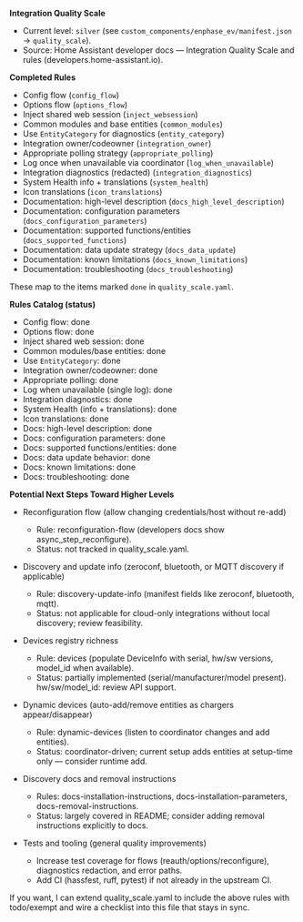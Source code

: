 **Integration Quality Scale**

- Current level: `silver` (see `custom_components/enphase_ev/manifest.json` → `quality_scale`).
- Source: Home Assistant developer docs — Integration Quality Scale and rules (developers.home-assistant.io).

**Completed Rules**
- Config flow (`config_flow`)
- Options flow (`options_flow`)
- Inject shared web session (`inject_websession`)
- Common modules and base entities (`common_modules`)
- Use `EntityCategory` for diagnostics (`entity_category`)
- Integration owner/codeowner (`integration_owner`)
- Appropriate polling strategy (`appropriate_polling`)
- Log once when unavailable via coordinator (`log_when_unavailable`)
- Integration diagnostics (redacted) (`integration_diagnostics`)
- System Health info + translations (`system_health`)
- Icon translations (`icon_translations`)
- Documentation: high-level description (`docs_high_level_description`)
- Documentation: configuration parameters (`docs_configuration_parameters`)
- Documentation: supported functions/entities (`docs_supported_functions`)
- Documentation: data update strategy (`docs_data_update`)
- Documentation: known limitations (`docs_known_limitations`)
- Documentation: troubleshooting (`docs_troubleshooting`)

These map to the items marked `done` in `quality_scale.yaml`.

**Rules Catalog (status)**
- Config flow: done
- Options flow: done
- Inject shared web session: done
- Common modules/base entities: done
- Use `EntityCategory`: done
- Integration owner/codeowner: done
- Appropriate polling: done
- Log when unavailable (single log): done
- Integration diagnostics: done
- System Health (info + translations): done
- Icon translations: done
- Docs: high-level description: done
- Docs: configuration parameters: done
- Docs: supported functions/entities: done
- Docs: data update behavior: done
- Docs: known limitations: done
- Docs: troubleshooting: done

**Potential Next Steps Toward Higher Levels**
- Reconfiguration flow (allow changing credentials/host without re-add)
  - Rule: reconfiguration-flow (developers docs show async_step_reconfigure).
  - Status: not tracked in quality_scale.yaml.

- Discovery and update info (zeroconf, bluetooth, or MQTT discovery if applicable)
  - Rule: discovery-update-info (manifest fields like zeroconf, bluetooth, mqtt).
  - Status: not applicable for cloud-only integrations without local discovery; review feasibility.

- Devices registry richness
  - Rule: devices (populate DeviceInfo with serial, hw/sw versions, model_id when available).
  - Status: partially implemented (serial/manufacturer/model present). hw/sw/model_id: review API support.

- Dynamic devices (auto-add/remove entities as chargers appear/disappear)
  - Rule: dynamic-devices (listen to coordinator changes and add entities).
  - Status: coordinator-driven; current setup adds entities at setup-time only — consider runtime add.

- Discovery docs and removal instructions
  - Rules: docs-installation-instructions, docs-installation-parameters, docs-removal-instructions.
  - Status: largely covered in README; consider adding removal instructions explicitly to docs.

- Tests and tooling (general quality improvements)
  - Increase test coverage for flows (reauth/options/reconfigure), diagnostics redaction, and error paths.
  - Add CI (hassfest, ruff, pytest) if not already in the upstream CI.

If you want, I can extend quality_scale.yaml to include the above rules with todo/exempt and wire a checklist into this file that stays in sync.

